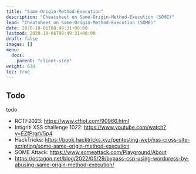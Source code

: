 ```yaml
---
title: "Same-Origin-Method-Execution"
description: "Cheatsheet on Same-Origin-Method-Execution (SOME)"
lead: "Cheatsheet on Same-Origin-Method-Execution (SOME)"
date: 2020-10-06T08:49:31+00:00
lastmod: 2020-10-06T08:49:31+00:00
draft: false
images: []
menu:
  docs:
    parent: "client-side"
weight: 630
toc: true
---
```


## Todo

todo

- RCTF2023: https://www.ctfiot.com/90966.html
- Intigriti XSS challenge 1022: https://www.youtube.com/watch?v=EZfPrgrV5p4
- HackTricks: https://book.hacktricks.xyz/pentesting-web/xss-cross-site-scripting/some-same-origin-method-execution
- SOME Attack: https://www.someattack.com/Playground/About
- https://octagon.net/blog/2022/05/29/bypass-csp-using-wordpress-by-abusing-same-origin-method-execution/
